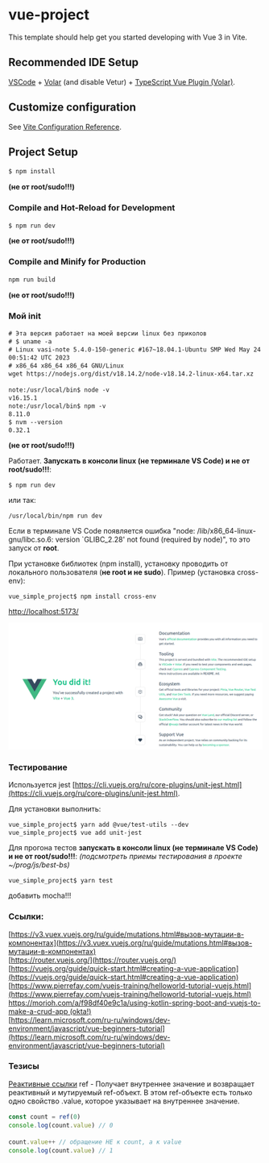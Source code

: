 # vue-project

This template should help get you started developing with Vue 3 in Vite.

## Recommended IDE Setup

[VSCode](https://code.visualstudio.com/) + [Volar](https://marketplace.visualstudio.com/items?itemName=Vue.volar) (and disable Vetur) + [TypeScript Vue Plugin (Volar)](https://marketplace.visualstudio.com/items?itemName=Vue.vscode-typescript-vue-plugin).

## Customize configuration

See [Vite Configuration Reference](https://vitejs.dev/config/).

## Project Setup

```sh
$ npm install
```

**(не от root/sudo!!!)**

### Compile and Hot-Reload for Development

```sh
$ npm run dev
```
**(не от root/sudo!!!)**

### Compile and Minify for Production

```sh
npm run build
```
**(не от root/sudo!!!)**

### Мой init

````shell
# Эта версия работает на моей версии linux без приколов
# $ uname -a
# Linux vasi-note 5.4.0-150-generic #167~18.04.1-Ubuntu SMP Wed May 24 00:51:42 UTC 2023 
# x86_64 x86_64 x86_64 GNU/Linux
wget https://nodejs.org/dist/v18.14.2/node-v18.14.2-linux-x64.tar.xz

note:/usr/local/bin$ node -v
v16.15.1
note:/usr/local/bin$ npm -v
8.11.0
$ nvm --version
0.32.1
````
**(не от root/sudo!!!)**

Работает. **Запускать в консоли linux (не терминале VS Code) и не от root/sudo!!!**:

````shell
$ npm run dev
````

или так:

````shell
/usr/local/bin/npm run dev
````

Если в терминале VS Code появляется ошибка "node: /lib/x86_64-linux-gnu/libc.so.6: version `GLIBC_2.28' not found (required by node)", то это запуск от **root**.

При установке библиотек (npm install), установку проводить от локального пользователя (**не root и не sudo**). Пример (установка cross-env):

````shell
vue_simple_project$ npm install cross-env
````

[http://localhost:5173/](http://localhost:5173/)

![Результат](doc/start_screen.png)

### Тестирование

Используется jest [https://cli.vuejs.org/ru/core-plugins/unit-jest.html](https://cli.vuejs.org/ru/core-plugins/unit-jest.html).

Для установки выполнить:

````shell
vue_simple_project$ yarn add @vue/test-utils --dev
vue_simple_project$ vue add unit-jest
````

Для прогона тестов **запускать в консоли linux (не терминале VS Code) и не от root/sudo!!!**:
_(подсмотреть приемы тестирования в проекте ~/prog/js/best-bs)_

````shell
vue_simple_project$ yarn test
````

добавить mocha!!!

### Ссылки:

[https://v3.vuex.vuejs.org/ru/guide/mutations.html#вызов-мутации-в-компонентах](https://v3.vuex.vuejs.org/ru/guide/mutations.html#вызов-мутации-в-компонентах)<br/>
[https://router.vuejs.org/](https://router.vuejs.org/)
[https://vuejs.org/guide/quick-start.html#creating-a-vue-application](https://vuejs.org/guide/quick-start.html#creating-a-vue-application)<br/>
[https://www.pierrefay.com/vuejs-training/helloworld-tutorial-vuejs.html](https://www.pierrefay.com/vuejs-training/helloworld-tutorial-vuejs.html)<br/>
[https://morioh.com/a/f98df40e9c1a/using-kotlin-spring-boot-and-vuejs-to-make-a-crud-app (okta!)](https://morioh.com/a/f98df40e9c1a/using-kotlin-spring-boot-and-vuejs-to-make-a-crud-app)<br/>
[https://learn.microsoft.com/ru-ru/windows/dev-environment/javascript/vue-beginners-tutorial](https://learn.microsoft.com/ru-ru/windows/dev-environment/javascript/vue-beginners-tutorial)

### Тезисы

[Реактивные ссылки](https://v3.ru.vuejs.org/ru/api/refs-api.html#реактивные-ref-ссылки)
ref - Получает внутреннее значение и возвращает реактивный и мутируемый ref-объект. В этом ref-объекте есть только одно свойство .value, которое указывает на внутреннее значение.

````js
const count = ref(0)
console.log(count.value) // 0

count.value++ // обращение НЕ к count, а к value
console.log(count.value) // 1
````
